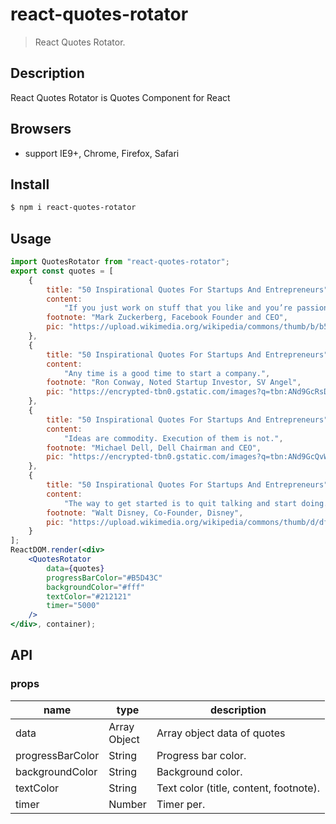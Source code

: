 # react-quotes-rotator

> React Quotes Rotator.

## Description

React Quotes Rotator is Quotes Component for React


## Browsers

* support IE9+, Chrome, Firefox, Safari

## Install

``` bash
$ npm i react-quotes-rotator
```

## Usage

```jsx
import QuotesRotator from "react-quotes-rotator";
export const quotes = [
    {
        title: "50 Inspirational Quotes For Startups And Entrepreneurs",
        content:
            "If you just work on stuff that you like and you’re passionate about, you don’t have to have a master plan with how things will play out.",
        footnote: "Mark Zuckerberg, Facebook Founder and CEO",
        pic: "https://upload.wikimedia.org/wikipedia/commons/thumb/b/b5/Mark_Zuckerberg_cropped.jpg/220px-Mark_Zuckerberg_cropped.jpg"
    },
    {
        title: "50 Inspirational Quotes For Startups And Entrepreneurs",
        content:
            "Any time is a good time to start a company.",
        footnote: "Ron Conway, Noted Startup Investor, SV Angel",
        pic: "https://encrypted-tbn0.gstatic.com/images?q=tbn:ANd9GcRsDzSJUGCynBe_5AsxFMa5di6NDl79jlhaXU_GjzfKXvUYfQv2"
    },
    {
        title: "50 Inspirational Quotes For Startups And Entrepreneurs",
        content:
            "Ideas are commodity. Execution of them is not.",
        footnote: "Michael Dell, Dell Chairman and CEO",
        pic: "https://encrypted-tbn0.gstatic.com/images?q=tbn:ANd9GcQvWiBIth-yWVarg0-P9t2-tzktb0H9w5RXtCN1l5YxSruAtyfbMQ"
    },
    {
        title: "50 Inspirational Quotes For Startups And Entrepreneurs",
        content:
            "The way to get started is to quit talking and start doing.",
        footnote: "Walt Disney, Co-Founder, Disney",
        pic: "https://upload.wikimedia.org/wikipedia/commons/thumb/d/df/Walt_Disney_1946.JPG/220px-Walt_Disney_1946.JPG"
    }
];
ReactDOM.render(<div>
    <QuotesRotator
        data={quotes}
        progressBarColor="#B5D43C"
        backgroundColor="#fff"
        textColor="#212121"
        timer="5000"
    />
</div>, container);
```
## API

### props

<table class="table table-bordered table-striped">
    <thead>
        <tr>
            <th style="width: 100px;">name</th>
            <th style="width: 50px;">type</th>
            <th>description</th>
        </tr>
    </thead>
    <tbody>
        <tr>
            <td>data</td>
            <td>Array Object</td>
            <td>Array object data of quotes</td>
        </tr>
        <tr>
            <td>progressBarColor</td>
            <td>String</td>
            <td>Progress bar color.</td>
        </tr>
        <tr>
            <td>backgroundColor</td>
            <td>String</td>
            <td>Background color.</td>
        </tr>
        <tr>
            <td>textColor</td>
            <td>String</td>
            <td>Text color (title, content, footnote).</td>
        </tr>
        <tr>
            <td>timer</td>
            <td>Number</td>
            <td>Timer per.</td>
        </tr>
    </tbody>
</table>
